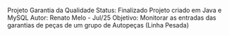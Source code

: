 Projeto Garantia da Qualidade
Status: Finalizado
Projeto criado em Java e MySQL
Autor: Renato Melo - Jul/25
Objetivo: Monitorar as entradas das garantias de peças de um grupo de Autopeças (Linha Pesada)
